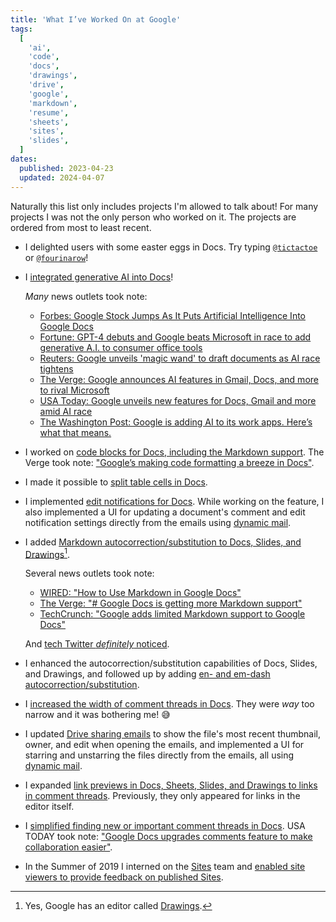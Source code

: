 ```yaml
---
title: 'What I’ve Worked On at Google'
tags:
  [
    'ai',
    'code',
    'docs',
    'drawings',
    'drive',
    'google',
    'markdown',
    'resume',
    'sheets',
    'sites',
    'slides',
  ]
dates:
  published: 2023-04-23
  updated: 2024-04-07
---
```


Naturally this list only includes projects I'm allowed to talk about! For many
projects I was not the only person who worked on it. The projects are ordered
from most to least recent.

- I delighted users with some easter eggs in Docs. Try typing [`@tictactoe`](https://www.instagram.com/reel/Cx3jQFbL072) or [`@fourinarow`](https://www.instagram.com/p/C2g0I3dt3LV)!

- I [integrated generative AI into Docs](https://workspace.google.com/blog/product-announcements/generative-ai)!

  _Many_ news outlets took note:

  - [Forbes: Google Stock Jumps As It Puts Artificial Intelligence Into Google Docs](https://www.forbes.com/sites/qai/2023/03/15/google-stock-jumps-as-it-unveils-new-ai-powered-tools-for-workspace)
  - [Fortune: GPT-4 debuts and Google beats Microsoft in race to add generative A.I. to consumer office tools](https://fortune.com/2023/03/14/gpt-4-debuts-and-google-beats-microsoft-in-race-to-add-generative-a-i-to-consumer-office-tools)
  - [Reuters: Google unveils 'magic wand' to draft documents as AI race tightens](https://www.reuters.com/technology/google-unveils-magic-wand-draft-documents-ai-race-tightens-2023-03-14)
  - [The Verge: Google announces AI features in Gmail, Docs, and more to rival Microsoft](https://www.theverge.com/2023/3/14/23639273/google-ai-features-docs-gmail-slides-sheets-workspace)
  - [USA Today: Google unveils new features for Docs, Gmail and more amid AI race](https://www.usatoday.com/story/tech/2023/03/14/google-ai-announcement-gmail-docs/11470811002)
  - [The Washington Post: Google is adding AI to its work apps. Here’s what that means.](https://www.washingtonpost.com/technology/2023/03/14/google-workspace-ai)

- I worked on
  [code blocks for Docs, including the Markdown support](https://workspaceupdates.googleblog.com/2022/12/format-display-code-google-docs.html).
  The Verge took
  note:&nbsp;["Google’s making code formatting a breeze in Docs"](https://www.theverge.com/2022/12/14/23509936/google-docs-code-blocks-smart-canvas).

- I made it possible to
  [split table cells in Docs](https://workspaceupdates.googleblog.com/2022/10/split-table-cells-in-google-docs.html).

- I implemented
  [edit notifications for Docs](https://workspaceupdates.googleblog.com/2022/07/edit-notifications-for-document-content-changes.html).
  While working on the feature, I also implemented a UI for updating a document's
  comment and edit notification settings directly from the emails using
  [dynamic mail](https://blog.google/products/gmail/take-action-and-stay-up-to-date-with-dynamic-email-in-gmail).

- I added
  [Markdown autocorrection/substitution to Docs, Slides, and Drawings](https://workspaceupdates.googleblog.com/2022/03/compose-with-markdown-in-google-docs-on.html)[^1].

  Several news outlets took note:

  - [WIRED: "How to Use Markdown in Google Docs"](https://www.wired.com/story/how-to-use-markdown-google-docs)
  - [The Verge: "# Google Docs is getting more Markdown support"](https://www.theverge.com/2022/3/29/23002138/google-docs-markdown-support-formatting-update)
  - [TechCrunch: "Google adds limited Markdown support to Google Docs"](https://techcrunch.com/2022/03/30/google-adds-limited-markdown-support-to-google-docs)

  And
  [tech Twitter _definitely_ noticed](https://twitter.com/TomerAberbach/status/1508895335200043021).

- I enhanced the autocorrection/substitution capabilities of Docs, Slides, and Drawings, and followed up by adding
  [en- and em-dash autocorrection/substitution](https://twitter.com/googledocs/status/1471555730364846083).

- I
  [increased the width of comment threads in Docs](https://workspaceupdates.googleblog.com/2021/09/comment-size-increasing-in-google-docs.html).
  They were _way_ too narrow and it was bothering me! 😅

- I updated [Drive sharing emails](https://support.google.com/drive/answer/2494822)
  to show the file's most recent thumbnail, owner, and edit when opening the emails,
  and implemented a UI for starring and unstarring the files directly from the emails,
  all using
  [dynamic mail](https://blog.google/products/gmail/take-action-and-stay-up-to-date-with-dynamic-email-in-gmail).

- I expanded
  [link previews in Docs, Sheets, Slides, and Drawings to links in comment threads](https://9to5google.com/2019/09/18/google-docs-link-previews).
  Previously, they only appeared for links in the editor itself.

- I [simplified finding new or important comment threads in Docs](https://workspaceupdates.googleblog.com/2021/02/improvements-for-locating-new-comments-important-conversations-google-docs.html).
  USA TODAY took
  note:&nbsp;["Google Docs upgrades comments feature to make collaboration easier"](https://www.usatoday.com/story/tech/2021/02/23/google-docs-comments-feature-make-collaboration-easier/4554035001).

- In the Summer of 2019 I interned on the [Sites](https://sites.google.com) team
  and
  [enabled site viewers to provide feedback on published Sites](https://workspaceupdates.googleblog.com/2019/11/feedback-google-sites.html).

[^1]: Yes, Google has an editor called [Drawings](https://drawings.google.com).
